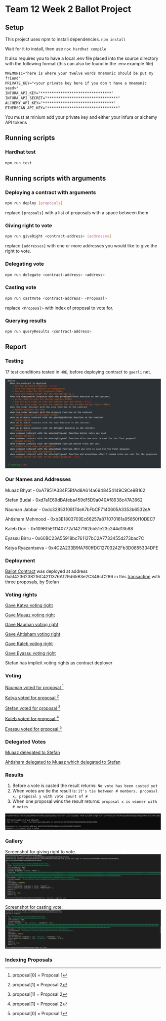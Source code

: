 # Team 12 Week 2 Ballot Project

## Setup

This project uses npm to install dependencies. `npm install`

Wait for it to install, then use `npx hardhat compile`

It also requires you to have a local .env file placed into the source directory with the following format (this can also be found in the .env.example file)

```.env
MNEMONIC="here is where your twelve words mnemonic should be put my friend"
PRIVATE_KEY="<your private key here if you don't have a mnemonic seed>"
INFURA_API_KEY="********************************"
INFURA_API_SECRET="********************************"
ALCHEMY_API_KEY="********************************"
ETHERSCAN_API_KEY="********************************"
```
You must at minium add your private key and either your infura or alchemy API tokens

## Running scripts

### Hardhat test

```bash
npm run test
```

## Running scripts with arguments

### Deploying a contract with arguments

```bash
npm run deploy [proposals]
```
replace `[propsals]` with a list of proposals with a space between them

### Giving right to vote

```bash
npm run giveRight <contract-address> [addresses]
```
replace `[addresses]` with one or more addresses you would like to give the right to vote.

### Delegating vote

```bash
npm run delegate <contract-address> <address> 
```

### Casting vote

```bash
npm run castVote <contract-address> <Proposal>
```
replace `<Proposal>` with index of proposal to vote for.

### Querying results

```bash
npm run queryResults <contract-address>
```

## Report

### Testing

17 test conditions tested in `HRE`, before deploying contract to `goerli` net.

![CLI Hardhat Runtime Environment test result screenshot](./docs/test.png "HRE test result")

### Our Names and Addresses

Muaaz Bhyat - 0xA7951A334F5BfAd8A614a6948454149C9Ce9B162

Stefan Budai - 0xd7a1E69dBAfeba459d15D9a040Af8938c47A3662

Nauman Jabbar - 0xdc32853108f74eA7bFbCF7140605A3353b6532eA

Ahtisham Mehmood - 0xb3E1803709Ec66257a871070161a95850f10DEC7

Kaleb Dori - 0x109Bf5E11140772a1427162bb51e23c244d13b88

Eyassu Birru - 0x60BC23A55918bc761127bC2A7733455d273bac7C

Katya Ryazantseva - 0x4C2A233B9fA760ffDC12703242Fb3D0855334DFE

### Deployment  

[Ballot Contract](https://goerli.etherscan.io/address/0x5f42362382f6c4211376a129d65b3e2c349cc286) was deployed at address 0x5f42362382f6C4211376A129d65B3e2C349cC286 in this [transaction](https://goerli.etherscan.io/tx/0x9d4f94a0eefe42decda28e38d514497cb077edf7ca4eded7be0cf873c5e9c702) with three proposals, by Stefan

### Voting rights

[Gave Katya voting right](https://goerli.etherscan.io/tx/0x31375c95266b8995a485721325ca0af8bd24b14b70514b2c59e281f347037b4e)

[Gave Muaaz voting right](https://goerli.etherscan.io/tx/0xebef7a667bc1a38ad147ad0046cbac36e86413261f2e34191169a2442d412ddd)

[Gave Nauman voting right](https://goerli.etherscan.io/tx/0xc29467ac51ddb10de55795ea8ff6348ff3197cd861d16eb5c07929a0b157f2d4)

[Gave Ahtisham voting right](https://goerli.etherscan.io/tx/0xd4adeae7cbe28135ed5009c1d8e5e0e58d263fd45f7f8c8f420b456aefdd238f)

[Gave Kaleb voting right](https://goerli.etherscan.io/tx/0x05cd61ff9d6fc6fa84a6186cfb30cc672f9e1544f00dd4a7a3c28f82887df406)

[Gave Eyassu voting right](https://goerli.etherscan.io/tx/0x02d5e5b10960b935355fa691ce666d533ea2f7b62231faf1d3e8d450721ff8ff)

Stefan has implicit voting rights as contract deployer  

### Voting

[Nauman voted for proposal [^0]](https://goerli.etherscan.io/tx/0xdab9d18f3e4b4ddf5e3ba58af7dd77a5ca981972392d03b819ba8679e3442f5a)

[Katya voted for proposal [^1]](https://goerli.etherscan.io/tx/0x65d9734cf1ee5094e0a23e2e8c651f50b97b3688394ceca4aa2682dc6d8f8050)

[Stefan voted for proposal [^1]](https://goerli.etherscan.io/tx/0xa139c835217a1fd9b4e220b49fc8705db4e2d42293b3c2e366ae821a9dd1eae1)

[Kaleb voted for proposal [^1]](https://goerli.etherscan.io/tx/0x2a887a2e4eeba6d80c77c2fa808bb110454b60303c25c84c2f83435f5377ca4e)

[Eyassu voted for proposal [^0]](https://goerli.etherscan.io/tx/0x085db4973d5e1e3f2a1cd1fa6a7578f290b99791259dae6601e452f7072cbccb)

### Delegated Votes

[Muaaz delegated to Stefan](https://goerli.etherscan.io/tx/0xe057b228edc4e4c72048074d196216bc98bb87996c97fa91cdc5a5777ee15afa)

[Ahtisham delegated to Muaaz which delegated to Stefan](https://goerli.etherscan.io/tx/0x22f8d7f23bb8f47b86a0c724feb503ffd0fac723ebe1cd0be591d04fad9dcda6)

### Results

1. Before a vote is casted the result returns: `No vote has been casted yet`
2. When votes are tie the result is: `it's tie between # members. proposal x, proposal y with vote count of # `
3. When one proposal wins the result returns: `proposal x is winner with # votes`

![Proposal 2 is winner with 5 votes](./docs/queryResults.png "CLI winner proposal")

### Gallery

Screenshot for giving right to vote.
![CLI give right to vote call screenshot](./docs/giveRightToVote.png "CLI for give voting right")

Screenshot for casting vote.
![CLI casting vote call screenshot](./docs/castVote.png "CLI for voting")

### Indexing Proposals
[^0]: proposal[0] = Proposal 1
[^1]: proposal[1] = Proposal 2
